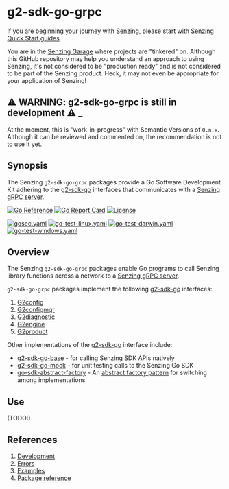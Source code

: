 # g2-sdk-go-grpc

If you are beginning your journey with
[Senzing](https://senzing.com/),
please start with
[Senzing Quick Start guides](https://docs.senzing.com/quickstart/).

You are in the
[Senzing Garage](https://github.com/senzing-garage-garage)
where projects are "tinkered" on.
Although this GitHub repository may help you understand an approach to using Senzing,
it's not considered to be "production ready" and is not considered to be part of the Senzing product.
Heck, it may not even be appropriate for your application of Senzing!

## :warning: WARNING: g2-sdk-go-grpc is still in development :warning: _

At the moment, this is "work-in-progress" with Semantic Versions of `0.n.x`.
Although it can be reviewed and commented on,
the recommendation is not to use it yet.

## Synopsis

The Senzing `g2-sdk-go-grpc` packages provide a Go Software Development Kit
adhering to the
[g2-sdk-go](https://github.com/senzing-garage/g2-sdk-go) interfaces that
communicates with a
[Senzing gRPC server](https://github.com/senzing-garage/servegrpc).

[![Go Reference](https://pkg.go.dev/badge/github.com/senzing/g2-sdk-go-grpc.svg)](https://pkg.go.dev/github.com/senzing/g2-sdk-go-grpc)
[![Go Report Card](https://goreportcard.com/badge/github.com/senzing/g2-sdk-go-grpc)](https://goreportcard.com/report/github.com/senzing/g2-sdk-go-grpc)
[![License](https://img.shields.io/badge/License-Apache2-brightgreen.svg)](https://github.com/senzing-garage/g2-sdk-go-grpc/blob/main/LICENSE)

[![gosec.yaml](https://github.com/senzing-garage/g2-sdk-go-grpc/actions/workflows/gosec.yaml/badge.svg)](https://github.com/senzing-garage/g2-sdk-go-grpc/actions/workflows/gosec.yaml)
[![go-test-linux.yaml](https://github.com/senzing-garage/g2-sdk-go-grpc/actions/workflows/go-test-linux.yaml/badge.svg)](https://github.com/senzing-garage/g2-sdk-go-grpc/actions/workflows/go-test-linux.yaml)
[![go-test-darwin.yaml](https://github.com/senzing-garage/g2-sdk-go-grpc/actions/workflows/go-test-darwin.yaml/badge.svg)](https://github.com/senzing-garage/g2-sdk-go-grpc/actions/workflows/go-test-darwin.yaml)
[![go-test-windows.yaml](https://github.com/senzing-garage/g2-sdk-go-grpc/actions/workflows/go-test-windows.yaml/badge.svg)](https://github.com/senzing-garage/g2-sdk-go-grpc/actions/workflows/go-test-windows.yaml)

## Overview

The Senzing `g2-sdk-go-grpc` packages enable Go programs to call Senzing library functions
across a network to a
[Senzing gRPC server](https://github.com/senzing-garage/servegrpc).

`g2-sdk-go-grpc` packages implement the following
[g2-sdk-go](https://github.com/senzing-garage/g2-sdk-go)
interfaces:

1. [G2config](https://pkg.go.dev/github.com/senzing/g2-sdk-go/g2api#G2config)
1. [G2configmgr](https://pkg.go.dev/github.com/senzing/g2-sdk-go/g2api#G2configmgr)
1. [G2diagnostic](https://pkg.go.dev/github.com/senzing/g2-sdk-go/g2api#G2diagnostic)
1. [G2engine](https://pkg.go.dev/github.com/senzing/g2-sdk-go/g2api#G2engine)
1. [G2product](https://pkg.go.dev/github.com/senzing/g2-sdk-go/g2api#G2product)

Other implementations of the
[g2-sdk-go](https://github.com/senzing-garage/g2-sdk-go)
interface include:

- [g2-sdk-go-base](https://github.com/senzing-garage/g2-sdk-go-base) - for
  calling Senzing SDK APIs natively
- [g2-sdk-go-mock](https://github.com/senzing-garage/g2-sdk-go-mock) - for
  unit testing calls to the Senzing Go SDK
- [go-sdk-abstract-factory](https://github.com/senzing-garage/go-sdk-abstract-factory) - An
  [abstract factory pattern](https://en.wikipedia.org/wiki/Abstract_factory_pattern)
  for switching among implementations

## Use

(TODO:)

## References

1. [Development](docs/development.md)
1. [Errors](docs/errors.md)
1. [Examples](docs/examples.md)
1. [Package reference](https://pkg.go.dev/github.com/senzing/g2-sdk-go-grpc)
